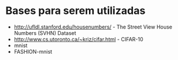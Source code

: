 # Bases para serem utilizadas
* http://ufldl.stanford.edu/housenumbers/ -  The Street View House Numbers (SVHN) Dataset
* http://www.cs.utoronto.ca/~kriz/cifar.html - CIFAR-10
* mnist
* FASHION-mnist